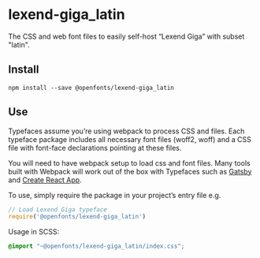 
# lexend-giga_latin

The CSS and web font files to easily self-host “Lexend Giga” with subset "latin".

## Install

`npm install --save @openfonts/lexend-giga_latin`

## Use

Typefaces assume you’re using webpack to process CSS and files. Each typeface
package includes all necessary font files (woff2, woff) and a CSS file with
font-face declarations pointing at these files.

You will need to have webpack setup to load css and font files. Many tools built
with Webpack will work out of the box with Typefaces such as [Gatsby](https://github.com/gatsbyjs/gatsby)
and [Create React App](https://github.com/facebookincubator/create-react-app).

To use, simply require the package in your project’s entry file e.g.

```javascript
// Load Lexend Giga typeface
require('@openfonts/lexend-giga_latin')
```

Usage in SCSS:
```scss
@import "~@openfonts/lexend-giga_latin/index.css";
```
